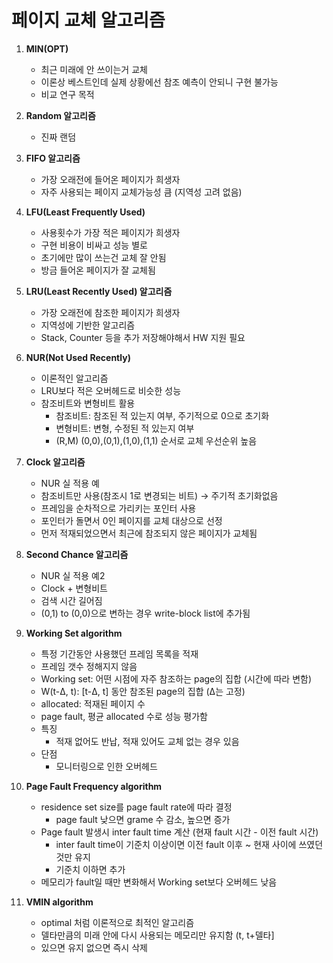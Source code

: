 # 페이지 교체 알고리즘

1. **MIN(OPT)**
    - 최근 미래에 안 쓰이는거 교체
    - 이론상 베스트인데 실제 상황에선 참조 예측이 안되니 구현 불가능
    - 비교 연구 목적

2. **Random 알고리즘**
    - 진짜 랜덤
  
3. **FIFO 알고리즘**
    - 가장 오래전에 들어온 페이지가 희생자
    - 자주 사용되는 페이지 교체가능성 큼 (지역성 고려 없음)
    
4. **LFU(Least Frequently Used)**
    - 사용횟수가 가장 적은 페이지가 희생자
    - 구현 비용이 비싸고 성능 별로
    - 초기에만 많이 쓰는건 교체 잘 안됨
    - 방금 들어온 페이지가 잘 교체됨
  
5. **LRU(Least Recently Used) 알고리즘**
    - 가장 오래전에 참조한 페이지가 희생자
    - 지역성에 기반한 알고리즘
    - Stack, Counter 등을 추가 저장해야해서 HW 지원 필요

6. **NUR(Not Used Recently)**
    - 이론적인 알고리즘
    - LRU보다 적은 오버헤드로 비슷한 성능
    - 참조비트와 변형비트 활용
        - 참조비트: 참조된 적 있는지 여부, 주기적으로 0으로 초기화
        - 변형비트: 변형, 수정된 적 있는지 여부
        - (R,M) (0,0),(0,1),(1,0),(1,1) 순서로 교체 우선순위 높음

7. **Clock 알고리즘**
    - NUR 실 적용 예
    - 참조비트만 사용(참조시 1로 변경되는 비트) → 주기적 초기화없음
    - 프레임을 순차적으로 가리키는 포인터 사용
    - 포인터가 돌면서 0인 페이지를 교체 대상으로 선정
    - 먼저 적재되었으면서 최근에 참조되지 않은 페이지가 교체됨

8. **Second Chance 알고리즘**
    - NUR 실 적용 예2
    - Clock + 변형비트
    - 검색 시간 길어짐
    - (0,1) to (0,0)으로 변하는 경우 write-block list에 추가됨
  
9. **Working Set algorithm**
    - 특정 기간동안 사용했던 프레임 목록을 적재
    - 프레임 갯수 정해지지 않음
    - Working set: 어떤 시점에 자주 참조하는 page의 집합 (시간에 따라 변함)
    - W(t-Δ, t): [t-Δ, t] 동안 참조된 page의 집합 (Δ는 고정)
    - allocated: 적재된 페이지 수
    - page fault, 평균 allocated 수로 성능 평가함
    - 특징
        - 적재 없어도 반납, 적재 있어도 교체 없는 경우 있음
    - 단점
        - 모니터링으로 인한 오버헤드
    
10. **Page Fault Frequency algorithm**
    
    - residence set size를 page fault rate에 따라 결정
        - page fault 낮으면 grame 수 감소, 높으면 증가
    - Page fault 발생시 inter fault time 계산 (현재 fault 시간 - 이전 fault 시간)
        - inter fault time이 기준치 이상이면 이전 fault 이후 ~ 현재 사이에 쓰였던 것만 유지
        - 기준치 이하면 추가
    - 메모리가 fault일 때만 변화해서 Working set보다 오버헤드 낮음
    
11. **VMIN algorithm**
    
    - optimal 처럼 이론적으로 최적인 알고리즘
    - 델타만큼의 미래 안에 다시 사용되는 메모리만 유지함 (t, t+델타]
    - 있으면 유지 없으면 즉시 삭제